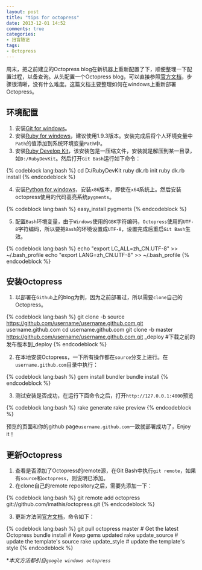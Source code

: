 ```yaml
---
layout: post
title: "tips for octopress"
date: 2013-12-01 14:52
comments: true
categories: 
- 扫盲随记
tags:
- Octopress
---
```

周末，把之前建立的Octopress blog在新机器上重新配置了下，顺便整理一下配置过程，以备查询。从头配置一个Octopress blog，可以直接参照[官方文档](http://octopress.org/docs/setup/)，步骤很清晰，没有什么难度。这篇文档主要整理如何在windows上重新部署Octopress。
<!--more-->
环境配置
----------
1. 安装[Git for windows](DefaultConfig.bin)。
2. 安装[Ruby for windows](http://rubyinstaller.org/downloads/)，建议使用1.9.3版本。安装完成后将个人环境变量中`Path`的值添加到系统环境变量`Path`中。
3. 安装[Ruby Develop Kit](http://rubyinstaller.org/downloads/)，该安装包是一压缩文件，安装就是解压到某一目录，如`D:/RubyDevKit`。然后打开`Git Bash`运行如下命令：

{% codeblock lang:bash %}
cd D:/RubyDevKit
ruby dk.rb init
ruby dk.rb install
{% endcodeblock %}

4. 安装[Python for windows](http://www.activestate.com/activepython/downloads)，安装`x86`版本，即使在`x64`系统上。然后安装octopress使用的代码高亮系统`pygments`。

{% codeblock lang:bash %}
easy_install pygments
{% endcodeblock %}

5. 配置`Bash`环境变量，由于`Windows`使用的`GBK`字符编码，`Octopress`使用的`UTF-8`字符编码，所以要把`Bash`的环境设置成`UTF-8`，设置完成后重启`Git Bash`生效。

{% codeblock lang:bash %}
echo "export LC_ALL=zh_CN.UTF-8" >> ~/.bash_profile
echo "export LANG=zh_CN.UTF-8" >> ~/.bash_profile
{% endcodeblock %}

安装Octopress
-------------
1. 以部署在`Github`上的blog为例，因为之前部署过，所以需要`clone`自己的Octopress。

{% codeblock lang:bash %}
git clone -b source https://github.com/username/username.github.com.git username.github.com
cd username.github.com 
git clone -b master https://github.com/username/username.github.com.git _deploy #下载之前的发布版本到_deploy
{% endcodeblock %}

2. 在本地安装Octopress，一下所有操作都在`source`分支上进行。在`username.github.com`目录中执行：

{% codeblock lang:bash %}
gem install bundler
bundle install
{% endcodeblock %}

3. 测试安装是否成功，在运行下面命令之后，打开`http://127.0.0.1:4000`预览

{% codeblock lang:bash %}
rake generate
rake preview
{% endcodeblock %}

预览的页面和你的github page`username.github.com`一致就部署成功了，Enjoy it！

更新Octopress
--------------
1. 查看是否添加了Octopress的remote源，在Git Bash中执行`git remote`，如果有`source`和`octopress`，则说明已添加。
2. 在clone自己的remote repository之后，需要先添加一下：

{% codeblock lang:bash %}
git remote add octopress git://github.com/imathis/octopress.git
{% endcodeblock %}

3. 更新方法同[官方文档](http://octopress.org/docs/updating/)，命令如下：

{% codeblock lang:bash %}
git pull octopress master     # Get the latest Octopress
bundle install                # Keep gems updated
rake update_source            # update the template's source
rake update_style             # update the template's style
{% endcodeblock %}

**本文方法都引自`google windows octopress`*